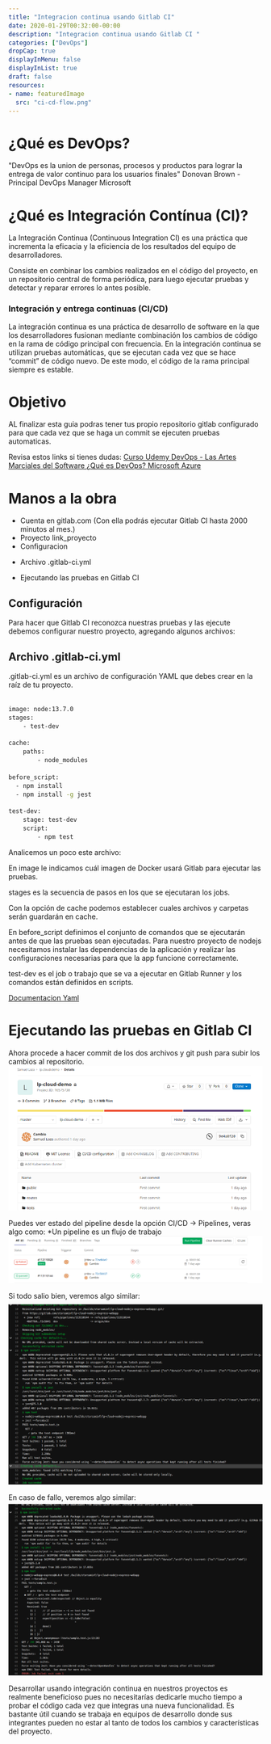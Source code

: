 ```yaml
---
title: "Integracion continua usando Gitlab CI"
date: 2020-01-29T00:32:00-00:00
description: "Integracion continua usando Gitlab CI "
categories: ["DevOps"]
dropCap: true
displayInMenu: false
displayInList: true
draft: false
resources:
- name: featuredImage
  src: "ci-cd-flow.png"
---
```

# ¿Qué es DevOps?

"DevOps es la union de personas, procesos y productos para lograr la entrega de valor continuo para los usuarios finales" Donovan Brown - Principal DevOps Manager Microsoft

# ¿Qué es Integración Contínua (CI)?

La Integración Continua (Continuous Integration CI) es una práctica que incrementa la eficacia y la eficiencia de los resultados del equipo de desarrolladores.

Consiste en combinar los cambios realizados en el código del proyecto, en un repositorio central de forma periódica, para luego ejecutar pruebas y detectar y reparar errores lo antes posible.
### Integración y entrega continuas (CI/CD)

La integración continua es una práctica de desarrollo de software en la que los desarrolladores fusionan mediante combinación los cambios de código en la rama de código principal con frecuencia. En la integración continua se utilizan pruebas automáticas, que se ejecutan cada vez que se hace “commit” de código nuevo. De este modo, el código de la rama principal siempre es estable.


# Objetivo
AL finalizar esta guia podras tener tus propio repositorio gitlab configurado para que cada vez que se haga un commit se ejecuten pruebas automaticas.

Revisa estos links si tienes dudas:
[Curso Udemy DevOps - Las Artes Marciales del Software ](https://www.udemy.com/course/devops-las-artes-marciales-del-software/)
[¿Qué es DevOps? Microsoft Azure](https://azure.microsoft.com/es-es/overview/what-is-devops/)

# Manos a la obra
+ Cuenta en gitlab.com (Con ella podrás ejecutar Gitlab CI hasta 2000 minutos al mes.)
+ Proyecto link_proyecto
+ Configuracion
 * Archivo .gitlab-ci.yml
+ Ejecutando las pruebas en Gitlab CI

## Configuración
Para hacer que Gitlab CI reconozca nuestras pruebas y las ejecute debemos configurar nuestro proyecto, agregando algunos archivos:

## Archivo .gitlab-ci.yml

.gitlab-ci.yml es un archivo de configuración YAML que debes crear en la raíz de tu proyecto.

```bash

image: node:13.7.0
stages:
    - test-dev

cache:
    paths:
        - node_modules

before_script:
  - npm install
  - npm install -g jest

test-dev:
    stage: test-dev
    script:
        - npm test
```

Analicemos un poco este archivo:

En image le indicamos cuál imagen de Docker usará Gitlab para ejecutar las pruebas.

stages es la secuencia de pasos en los que se ejecutaran los jobs.

Con la opción de cache podemos establecer cuales archivos y carpetas serán guardarán en cache.

En before_script definimos el conjunto de comandos que se ejecutarán antes de que las pruebas sean ejecutadas. Para nuestro proyecto de nodejs necesitamos instalar las dependencias de la aplicación y realizar las configuraciones necesarias para que la app funcione correctamente.

test-dev es el job o trabajo que se va a ejecutar en Gitlab Runner y los comandos están definidos en scripts.

[Documentacion Yaml](https://docs.gitlab.com/ce/ci/yaml/README.html)

# Ejecutando las pruebas en Gitlab CI

Ahora procede a hacer commit de los dos archivos y git push para subir los cambios al repositorio.
![](./images/1.png)

Puedes ver estado del pipeline desde la opción CI/CD -> Pipelines, veras algo como:
*Un pipeline es un flujo de trabajo
![](./images/2.png)

Si todo salio bien, veremos algo similar:
![](./images/3.png)

En caso de fallo, veremos algo similar:
![](./images/4.png)


Desarrollar usando integración continua en nuestros proyectos es realmente beneficioso pues no necesitarías dedicarle mucho tiempo a probar el código cada vez que integras una nueva funcionalidad. Es bastante útil cuando se trabaja en equipos de desarrollo donde sus integrantes pueden no estar al tanto de todos los cambios y características del proyecto.